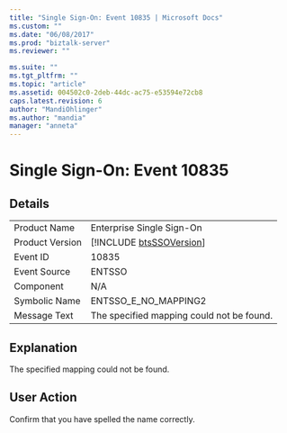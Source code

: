 ```yaml
---
title: "Single Sign-On: Event 10835 | Microsoft Docs"
ms.custom: ""
ms.date: "06/08/2017"
ms.prod: "biztalk-server"
ms.reviewer: ""

ms.suite: ""
ms.tgt_pltfrm: ""
ms.topic: "article"
ms.assetid: 004502c0-2deb-44dc-ac75-e53594e72cb8
caps.latest.revision: 6
author: "MandiOhlinger"
ms.author: "mandia"
manager: "anneta"
---
```

# Single Sign-On: Event 10835
## Details  
  
|                 |                                                             |
|-----------------|-------------------------------------------------------------|
|  Product Name   |                  Enterprise Single Sign-On                  |
| Product Version | [!INCLUDE [btsSSOVersion](../includes/btsssoversion-md.md)] |
|    Event ID     |                            10835                            |
|  Event Source   |                           ENTSSO                            |
|    Component    |                             N/A                             |
|  Symbolic Name  |                    ENTSSO_E_NO_MAPPING2                     |
|  Message Text   |          The specified mapping could not be found.          |
  
## Explanation  
 The specified mapping could not be found.  
  
## User Action  
 Confirm that you have spelled the name correctly.